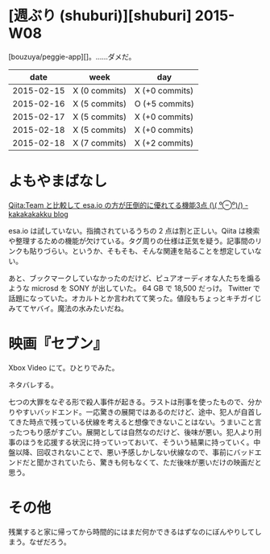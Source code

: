 # [週ぶり (shuburi)][shuburi] 2015-W08

[bouzuya/peggie-app][]。……ダメだ。

date       | week           | day
-----------|----------------|-----------------
2015-02-15 | X (0 commits)  | X (+0 commits)
2015-02-16 | X (5 commits)  | O (+5 commits)
2015-02-17 | X (5 commits)  | X (+0 commits)
2015-02-18 | X (5 commits)  | X (+0 commits)
2015-02-18 | X (7 commits)  | X (+2 commits)

# よもやまばなし

[Qiita:Team と比較して esa.io の方が圧倒的に優れてる機能3点 (\\( ⁰⊖⁰)/) - kakakakakku blog](http://b.hatena.ne.jp/entry/241966378/comment/bouzuya)

esa.io は試していない。指摘されているうちの 2 点は割と正しい。Qiita は検索や整理するための機能が欠けている。タグ周りの仕様は正気を疑う。記事間のリンクも貼りづらい。というか、そもそも、そんな関連を貼ることを想定していない。

あと、ブックマークしていなかったのだけど、ピュアオーディオな人たちを煽るような microsd を SONY が出していた。 64 GB で 18,500 だっけ。 Twitter で話題になっていた。オカルトとか言われてて笑った。値段もちょっとキチガイじみててヤバイ。魔法の水みたいだね。

# 映画『セブン』

Xbox Video にて。ひとりでみた。

ネタバレする。

七つの大罪をなぞる形で殺人事件が起きる。ラストは刑事を使ったもので、分かりやすいバッドエンド。一応驚きの展開ではあるのだけど、途中、犯人が自首してきた時点で残っている伏線を考えると想像できないことはない。うまいこと言ったつもり感がすごい。展開としては自然なのだけど、後味が悪い。犯人より刑事のほうを応援する状況に持っていっておいて、そういう結果に持っていく。中盤以降、回収されないことで、悪い予感しかしない伏線なので、事前にバッドエンドだと聞かされていたら、驚きも何もなくて、ただ後味が悪いだけの映画だと思う。

# その他

残業すると家に帰ってから時間的にはまだ何かできるはずなのにぼんやりしてしまう。なぜだろう。

[bouzuya/hubot-script-boilerplate]: https://github.com/bouzuya/hubot-script-boilerplate
[bouzuya/hubot-script-scripts]: https://github.com/bouzuya/hubot-script-scripts
[codefirst/party-play]: https://github.com/codefirst/party-play
[faithcreates-tuesday/hubot-party-play]: https://github.com/faithcreates-tuesday/hubot-party-play
[slackhq/hubot-slack]: https://github.com/slackhq/hubot-slack
[slackhq/hubot-slack#156]: https://github.com/slackhq/hubot-slack/pull/156
